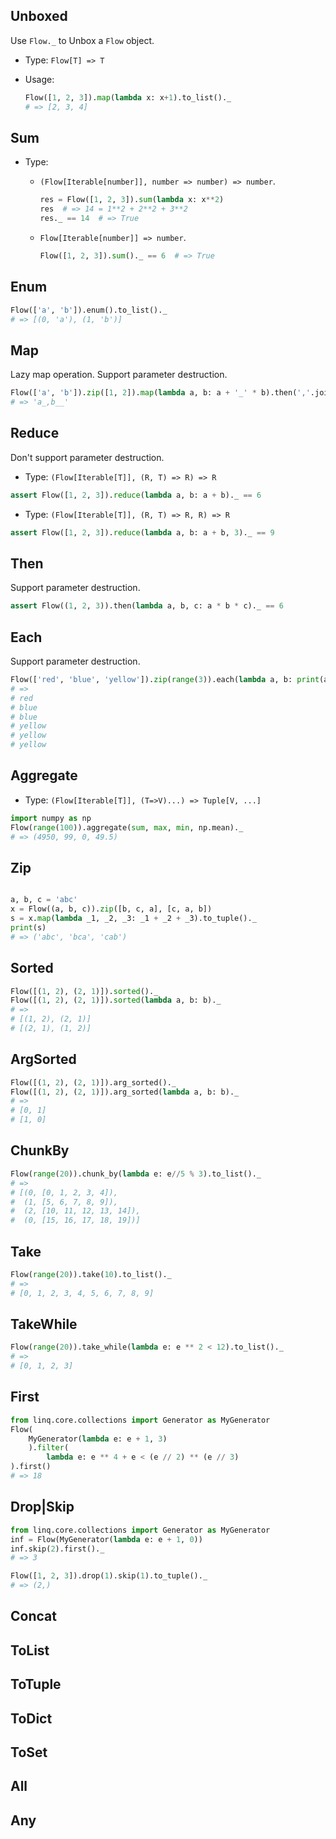 ## Unboxed

Use `Flow._` to Unbox a `Flow` object.

- Type: `Flow[T] => T`

- Usage:

    ```python
    Flow([1, 2, 3]).map(lambda x: x+1).to_list()._
    # => [2, 3, 4]
    ```

## Sum

- Type: 
    - `(Flow[Iterable[number]], number => number) => number`.

        ```python
        res = Flow([1, 2, 3]).sum(lambda x: x**2)
        res  # => 14 = 1**2 + 2**2 + 3**2 
        res._ == 14  # => True
        ```
    - `Flow[Iterable[number]] => number`.
    
        ```python
        Flow([1, 2, 3]).sum()._ == 6  # => True
        ```
## Enum

```python
Flow(['a', 'b']).enum().to_list()._
# => [(0, 'a'), (1, 'b')]
```

## Map

Lazy map operation. Support parameter destruction.

```python
Flow(['a', 'b']).zip([1, 2]).map(lambda a, b: a + '_' * b).then(','.join)._
# => 'a_,b__' 

```

## Reduce

Don't support parameter destruction.

- Type: `(Flow[Iterable[T]], (R, T) => R) => R`

```python
assert Flow([1, 2, 3]).reduce(lambda a, b: a + b)._ == 6
```

- Type: `(Flow[Iterable[T]], (R, T) => R, R) => R`

```python
assert Flow([1, 2, 3]).reduce(lambda a, b: a + b, 3)._ == 9
```

## Then

 Support parameter destruction.

```python
assert Flow((1, 2, 3)).then(lambda a, b, c: a * b * c)._ == 6
```

## Each

 Support parameter destruction.

```python
Flow(['red', 'blue', 'yellow']).zip(range(3)).each(lambda a, b: print(a * b))
# =>
# red
# blue
# blue
# yellow
# yellow
# yellow
```
## Aggregate

- Type: `(Flow[Iterable[T]], (T=>V)...) => Tuple[V, ...]`

```python
import numpy as np
Flow(range(100)).aggregate(sum, max, min, np.mean)._
# => (4950, 99, 0, 49.5)
```

## Zip

```python

a, b, c = 'abc'
x = Flow((a, b, c)).zip([b, c, a], [c, a, b])
s = x.map(lambda _1, _2, _3: _1 + _2 + _3).to_tuple()._
print(s)
# => ('abc', 'bca', 'cab')
```

## Sorted

```python
Flow([(1, 2), (2, 1)]).sorted()._
Flow([(1, 2), (2, 1)]).sorted(lambda a, b: b)._
# =>
# [(1, 2), (2, 1)]
# [(2, 1), (1, 2)]
```
## ArgSorted

```python
Flow([(1, 2), (2, 1)]).arg_sorted()._
Flow([(1, 2), (2, 1)]).arg_sorted(lambda a, b: b)._
# =>
# [0, 1]
# [1, 0]
```

## ChunkBy

```python
Flow(range(20)).chunk_by(lambda e: e//5 % 3).to_list()._
# =>
# [(0, [0, 1, 2, 3, 4]),
#  (1, [5, 6, 7, 8, 9]),
#  (2, [10, 11, 12, 13, 14]),
#  (0, [15, 16, 17, 18, 19])]
```

## Take

```python
Flow(range(20)).take(10).to_list()._
# =>
# [0, 1, 2, 3, 4, 5, 6, 7, 8, 9]
```

## TakeWhile

```python
Flow(range(20)).take_while(lambda e: e ** 2 < 12).to_list()._
# =>
# [0, 1, 2, 3]
```

## First

```python
from linq.core.collections import Generator as MyGenerator
Flow(
    MyGenerator(lambda e: e + 1, 3)
    ).filter(
        lambda e: e ** 4 + e < (e // 2) ** (e // 3)
).first()
# => 18
```

## Drop|Skip

```python
from linq.core.collections import Generator as MyGenerator
inf = Flow(MyGenerator(lambda e: e + 1, 0))
inf.skip(2).first()._
# => 3

Flow([1, 2, 3]).drop(1).skip(1).to_tuple()._
# => (2,)
```

## Concat

## ToList

## ToTuple

## ToDict

## ToSet

## All

## Any